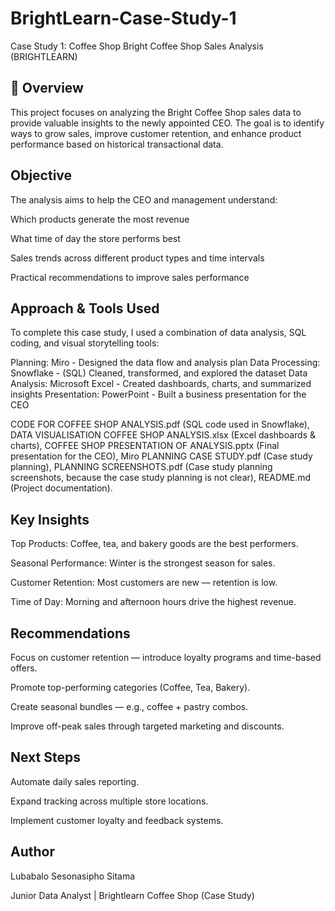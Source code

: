 # BrightLearn-Case-Study-1
Case Study 1: Coffee Shop 
Bright Coffee Shop Sales Analysis (BRIGHTLEARN)

## 📖 Overview

This project focuses on analyzing the Bright Coffee Shop sales data to provide valuable insights to the newly appointed CEO.
The goal is to identify ways to grow sales, improve customer retention, and enhance product performance based on historical transactional data.

## Objective

The analysis aims to help the CEO and management understand:

Which products generate the most revenue

What time of day the store performs best

Sales trends across different product types and time intervals

Practical recommendations to improve sales performance

## Approach & Tools Used
To complete this case study, I used a combination of data analysis, SQL coding, and visual storytelling tools:

Planning:	Miro - Designed the data flow and analysis plan
Data Processing:	Snowflake - (SQL)	Cleaned, transformed, and explored the dataset
Data Analysis:	Microsoft Excel -	Created dashboards, charts, and summarized insights
Presentation:	PowerPoint -	Built a business presentation for the CEO

CODE FOR COFFEE SHOP ANALYSIS.pdf (SQL code used in Snowflake),
DATA VISUALISATION COFFEE SHOP ANALYSIS.xlsx (Excel dashboards & charts),
COFFEE SHOP PRESENTATION OF ANALYSIS.pptx (Final presentation for the CEO),
Miro PLANNING CASE STUDY.pdf (Case study planning),
PLANNING SCREENSHOTS.pdf (Case study planning screenshots, because the case study planning is not clear),
README.md (Project documentation).

## Key Insights

Top Products: Coffee, tea, and bakery goods are the best performers.

Seasonal Performance: Winter is the strongest season for sales.

Customer Retention: Most customers are new — retention is low.

Time of Day: Morning and afternoon hours drive the highest revenue.

## Recommendations

Focus on customer retention — introduce loyalty programs and time-based offers.

Promote top-performing categories (Coffee, Tea, Bakery).

Create seasonal bundles — e.g., coffee + pastry combos.

Improve off-peak sales through targeted marketing and discounts.

## Next Steps

Automate daily sales reporting.

Expand tracking across multiple store locations.

Implement customer loyalty and feedback systems.

## Author

Lubabalo Sesonasipho Sitama

Junior Data Analyst | Brightlearn Coffee Shop (Case Study)
